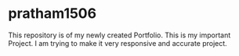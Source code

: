 # pratham1506
This repository is of my newly created Portfolio.
This is my important Project.
I am trying to make it very responsive and accurate project.
